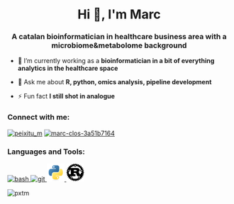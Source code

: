 <!---
pxtm/pxtm is a ✨ special ✨ repository because its `README.md` (this file) appears on your GitHub profile.
You can click the Preview link to take a look at your changes.
--->
<h1 align="center">Hi 👋, I'm Marc</h1>
<h3 align="center">A catalan bioinformatician in healthcare business area with a microbiome&metabolome background</h3>

- 🔭 I’m currently working as a **bioinformatician in a bit of everything analytics in the healthcare space**

- 💬 Ask me about **R, python, omics analysis, pipeline development**

- ⚡ Fun fact **I still shot in analogue**

<h3 align="left">Connect with me:</h3>
<p align="left">
<a href="https://twitter.com/peixitu_m" target="blank"><img align="center" src="https://raw.githubusercontent.com/rahuldkjain/github-profile-readme-generator/master/src/images/icons/Social/twitter.svg" alt="peixitu_m" height="30" width="40" /></a>
<a href="https://linkedin.com/in/marc-clos-3a51b7164" target="blank"><img align="center" src="https://raw.githubusercontent.com/rahuldkjain/github-profile-readme-generator/master/src/images/icons/Social/linked-in-alt.svg" alt="marc-clos-3a51b7164" height="30" width="40" /></a>
</p>

<h3 align="left">Languages and Tools:</h3>
<p align="left"> <a href="https://www.gnu.org/software/bash/" target="_blank"> <img src="https://www.vectorlogo.zone/logos/gnu_bash/gnu_bash-icon.svg" alt="bash" width="40" height="40"/> </a> <a href="https://git-scm.com/" target="_blank"> <img src="https://www.vectorlogo.zone/logos/git-scm/git-scm-icon.svg" alt="git" width="40" height="40"/> </a> <a href="https://www.python.org" target="_blank"> <img src="https://raw.githubusercontent.com/devicons/devicon/master/icons/python/python-original.svg" alt="python" width="40" height="40"/> </a> <a href="https://www.rust-lang.org" target="_blank"> <img src="https://raw.githubusercontent.com/devicons/devicon/master/icons/rust/rust-plain.svg" alt="rust" width="40" height="40"/> </a> </p>

<p><img align="center" src="https://github-readme-stats.vercel.app/api/top-langs?username=pxtm&show_icons=true&locale=en&layout=compact" alt="pxtm" /></p>

